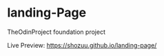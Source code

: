 # landing-Page
TheOdinProject foundation project

Live Preview: https://shozuu.github.io/landing-page/
